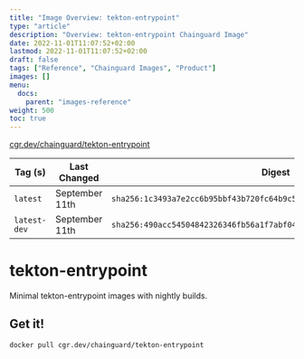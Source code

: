 ```yaml
---
title: "Image Overview: tekton-entrypoint"
type: "article"
description: "Overview: tekton-entrypoint Chainguard Image"
date: 2022-11-01T11:07:52+02:00
lastmod: 2022-11-01T11:07:52+02:00
draft: false
tags: ["Reference", "Chainguard Images", "Product"]
images: []
menu:
  docs:
    parent: "images-reference"
weight: 500
toc: true
---
```


[cgr.dev/chainguard/tekton-entrypoint](https://github.com/chainguard-images/images/tree/main/images/tekton-entrypoint)

| Tag (s)       | Last Changed   | Digest                                                                    |
|---------------|----------------|---------------------------------------------------------------------------|
|  `latest`     | September 11th | `sha256:1c3493a7e2cc6b95bbf43b720fc64b9c52bf41216f2717a146413273e5b2ae03` |
|  `latest-dev` | September 11th | `sha256:490acc54504842326346fb56a1f7abf04cfeaedcd7acd8fb00949427aa0cb8dd` |

# tekton-entrypoint

Minimal tekton-entrypoint images with nightly builds.

## Get it!

```shell
docker pull cgr.dev/chainguard/tekton-entrypoint
```
